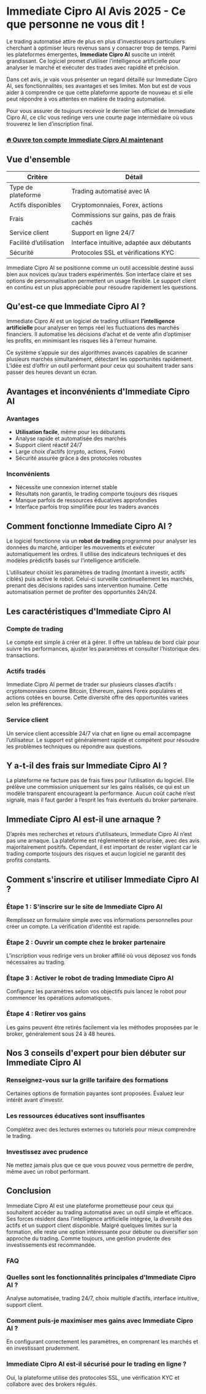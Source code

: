 # Immediate Cipro AI Avis 2025 - Ce que personne ne vous dit !
 

Le trading automatisé attire de plus en plus d’investisseurs particuliers cherchant à optimiser leurs revenus sans y consacrer trop de temps. Parmi les plateformes émergentes, **Immediate Cipro AI** suscite un intérêt grandissant. Ce logiciel promet d’utiliser l’intelligence artificielle pour analyser le marché et exécuter des trades avec rapidité et précision.

Dans cet avis, je vais vous présenter un regard détaillé sur Immediate Cipro AI, ses fonctionnalités, ses avantages et ses limites. Mon but est de vous aider à comprendre ce que cette plateforme apporte de nouveau et si elle peut répondre à vos attentes en matière de trading automatisé.

Pour vous assurer de toujours recevoir le dernier lien officiel de Immediate Cipro AI, ce clic vous redirige vers une courte page intermédiaire où vous trouverez le lien d’inscription final.

### [🔥 Ouvre ton compte Immediate Cipro AI maintenant](https://github.com/BruceWynn5241/gulp/blob/master/431fr.md)
## Vue d'ensemble

| Critère                | Détail                                 |
|------------------------|---------------------------------------|
| Type de plateforme      | Trading automatisé avec IA             |
| Actifs disponibles      | Cryptomonnaies, Forex, actions          |
| Frais                  | Commissions sur gains, pas de frais cachés |
| Service client         | Support en ligne 24/7                   |
| Facilité d’utilisation  | Interface intuitive, adaptée aux débutants |
| Sécurité               | Protocoles SSL et vérifications KYC    |

Immediate Cipro AI se positionne comme un outil accessible destiné aussi bien aux novices qu’aux traders expérimentés. Son interface claire et ses options de personnalisation permettent un usage flexible. Le support client en continu est un plus appréciable pour résoudre rapidement les questions.

## Qu'est-ce que Immediate Cipro AI ?

Immediate Cipro AI est un logiciel de trading utilisant **l’intelligence artificielle** pour analyser en temps réel les fluctuations des marchés financiers. Il automatise les décisions d’achat et de vente afin d’optimiser les profits, en minimisant les risques liés à l’erreur humaine.

Ce système s’appuie sur des algorithmes avancés capables de scanner plusieurs marchés simultanément, détectant les opportunités rapidement. L’idée est d’offrir un outil performant pour ceux qui souhaitent trader sans passer des heures devant un écran.

## Avantages et inconvénients d'Immediate Cipro AI

### Avantages  
- **Utilisation facile**, même pour les débutants  
- Analyse rapide et automatisée des marchés  
- Support client réactif 24/7  
- Large choix d’actifs (crypto, actions, Forex)  
- Sécurité assurée grâce à des protocoles robustes  

### Inconvénients  
- Nécessite une connexion internet stable  
- Résultats non garantis, le trading comporte toujours des risques  
- Manque parfois de ressources éducatives approfondies  
- Interface parfois trop simplifiée pour les traders avancés  

## Comment fonctionne Immediate Cipro AI ?

Le logiciel fonctionne via un **robot de trading** programmé pour analyser les données du marché, anticiper les mouvements et exécuter automatiquement les ordres. Il utilise des indicateurs techniques et des modèles prédictifs basés sur l’intelligence artificielle.

L’utilisateur choisit les paramètres de trading (montant à investir, actifs ciblés) puis active le robot. Celui-ci surveille continuellement les marchés, prenant des décisions rapides sans intervention humaine. Cette automatisation permet de profiter des opportunités 24h/24.

## Les caractéristiques d'Immediate Cipro AI

### Compte de trading  
Le compte est simple à créer et à gérer. Il offre un tableau de bord clair pour suivre les performances, ajuster les paramètres et consulter l’historique des transactions.

### Actifs tradés  
Immediate Cipro AI permet de trader sur plusieurs classes d’actifs : cryptomonnaies comme Bitcoin, Ethereum, paires Forex populaires et actions cotées en bourse. Cette diversité offre des opportunités variées selon les préférences.

### Service client  
Un service client accessible 24/7 via chat en ligne ou email accompagne l’utilisateur. Le support est généralement rapide et compétent pour résoudre les problèmes techniques ou répondre aux questions.

## Y a-t-il des frais sur Immediate Cipro AI ?

La plateforme ne facture pas de frais fixes pour l’utilisation du logiciel. Elle prélève une commission uniquement sur les gains réalisés, ce qui est un modèle transparent encourageant la performance. Aucun coût caché n’est signalé, mais il faut garder à l’esprit les frais éventuels du broker partenaire.

## Immediate Cipro AI est-il une arnaque ?

D’après mes recherches et retours d’utilisateurs, Immediate Cipro AI n’est pas une arnaque. La plateforme est réglementée et sécurisée, avec des avis majoritairement positifs. Cependant, il est important de rester vigilant car le trading comporte toujours des risques et aucun logiciel ne garantit des profits constants.

## Comment s'inscrire et utiliser Immediate Cipro AI ?

### Étape 1 : S'inscrire sur le site de Immediate Cipro AI  
Remplissez un formulaire simple avec vos informations personnelles pour créer un compte. La vérification d’identité est rapide.

### Étape 2 : Ouvrir un compte chez le broker partenaire  
L’inscription vous redirige vers un broker affilié où vous déposez vos fonds nécessaires au trading.

### Étape 3 : Activer le robot de trading Immediate Cipro AI  
Configurez les paramètres selon vos objectifs puis lancez le robot pour commencer les opérations automatiques.

### Étape 4 : Retirer vos gains  
Les gains peuvent être retirés facilement via les méthodes proposées par le broker, généralement sous 24 à 48 heures.

## Nos 3 conseils d'expert pour bien débuter sur Immediate Cipro AI

### Renseignez-vous sur la grille tarifaire des formations  
Certaines options de formation payantes sont proposées. Évaluez leur intérêt avant d’investir.

### Les ressources éducatives sont insuffisantes  
Complétez avec des lectures externes ou tutoriels pour mieux comprendre le trading.

### Investissez avec prudence  
Ne mettez jamais plus que ce que vous pouvez vous permettre de perdre, même avec un robot performant.

## Conclusion

Immediate Cipro AI est une plateforme prometteuse pour ceux qui souhaitent accéder au trading automatisé avec un outil simple et efficace. Ses forces résident dans l’intelligence artificielle intégrée, la diversité des actifs et un support client disponible. Malgré quelques limites sur la formation, elle reste une option intéressante pour débuter ou diversifier son approche du trading. Comme toujours, une gestion prudente des investissements est recommandée.

### FAQ

### Quelles sont les fonctionnalités principales d'Immediate Cipro AI ?  
Analyse automatisée, trading 24/7, choix multiple d’actifs, interface intuitive, support client.

### Comment puis-je maximiser mes gains avec Immediate Cipro AI ?  
En configurant correctement les paramètres, en comprenant les marchés et en investissant prudemment.

### Immediate Cipro AI est-il sécurisé pour le trading en ligne ?  
Oui, la plateforme utilise des protocoles SSL, une vérification KYC et collabore avec des brokers régulés.